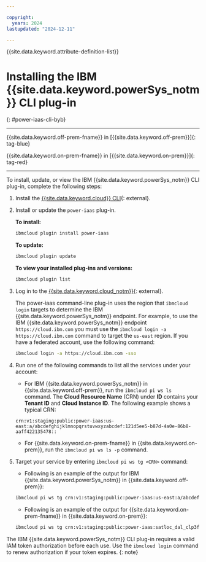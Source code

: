 ```yaml
---

copyright:
  years: 2024
lastupdated: "2024-12-11"

---
```


{{site.data.keyword.attribute-definition-list}}

# Installing the IBM {{site.data.keyword.powerSys_notm}} CLI plug-in
{: #power-iaas-cli-byb}

---

{{site.data.keyword.off-prem-fname}} in [{{site.data.keyword.off-prem}}]{: tag-blue}

{{site.data.keyword.on-prem-fname}} in [{{site.data.keyword.on-prem}}]{: tag-red}

---



To install, update, or view the IBM {{site.data.keyword.powerSys_notm}} CLI plug-in, complete the following steps:

1. Install the [{{site.data.keyword.cloud}} CLI](https://cloud.ibm.com/docs/cli?topic=cloud-cli-getting-started){: external}.

2. Install or update the `power-iaas` plug-in.

    **To install:**

    ```bash
    ibmcloud plugin install power-iaas
    ```

    **To update:**

    ```bash
    ibmcloud plugin update
    ```

    **To view your installed plug-ins and versions:**

    ```bash
    ibmcloud plugin list
    ```

3. Log in to the [{{site.data.keyword.cloud_notm}}](https://cloud.ibm.com/login){: external}.

    The power-iaas command-line plug-in uses the region that `ibmcloud login` targets to determine the IBM {{site.data.keyword.powerSys_notm}} endpoint. For example, to use the IBM {{site.data.keyword.powerSys_notm}} endpoint `https://cloud.ibm.com` you must use the `ibmcloud login -a https://cloud.ibm.com` command to target the `us-east` region. If you have a federated account, use the following command:

    ```bash
    ibmcloud login -a https://cloud.ibm.com -sso
    ```

4. Run one of the following commands to list all the services under your account:

   * For IBM {{site.data.keyword.powerSys_notm}} in {{site.data.keyword.off-prem}}, run the `ibmcloud pi ws ls` command.
     The **Cloud Resource Name** (CRN) under **ID** contains your **Tenant ID** and **Cloud Instance ID**. The following example shows a typical CRN:

    ```screen
    crn:v1:staging:public:power-iaas:us-east:a/abcdefghijklmnopqrstuvwxyzabcdef:121d5ee5-b87d-4a0e-86b8-aaff422135478::
    ```

   * For {{site.data.keyword.on-prem-fname}} in {{site.data.keyword.on-prem}}, run the `ibmcloud pi ws ls -p` command.

5. Target your service by entering `ibmcloud pi ws tg <CRN>` command:
   * Following is an example of the output for IBM {{site.data.keyword.powerSys_notm}} in {{site.data.keyword.off-prem}}:

    ```bash
    ibmcloud pi ws tg crn:v1:staging:public:power-iaas:us-east:a/abcdefghijklmnopqrstuvwxyzabcdef:121d5ee5-b87d-4a0e-86b8-aaff422135478::
    ```

   * Following is an example of the output for {{site.data.keyword.on-prem-fname}} in {{site.data.keyword.on-prem}}:

    ```bash
    ibmcloud pi ws tg crn:v1:staging:public:power-iaas:satloc_dal_clp3foc20dd82387pe83:a/c7e6bd2517ad44eabbd61fcc25cf68d5:dc815dc0-e0ba-4576-b286-a3aeedaa9e60::
    ```

The IBM {{site.data.keyword.powerSys_notm}} CLI plug-in requires a valid IAM token authorization before each use. Use the `ibmcloud login` command to renew authorization if your token expires.
{: note}
